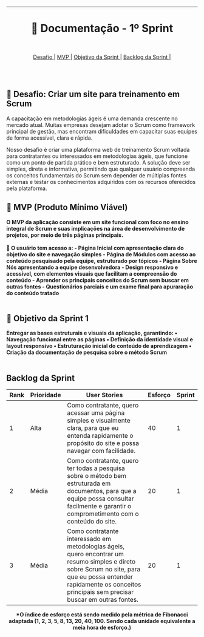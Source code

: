 
<hr>
<h1 align="center"> 📎 Documentação - 1º Sprint </h1>
<br>
<p align = "center">
  <a href = "#desafio"> Desafio </a>  |
  <a href = "#mvp"> MVP </a>  |
  <a href = "#objetivo"> Objetivo da Sprint </a>  |
  <a href = "#backlog"> Backlog da Sprint </a>  | 
</p>
<br>
<br>

## 🏁 Desafio: Criar um site para treinamento em Scrum
<a id="desafio"></a>

A capacitação em metodologias ágeis é uma demanda crescente no mercado atual. Muitas empresas desejam adotar o Scrum como framework principal de gestão, mas encontram dificuldades em capacitar suas equipes de forma acessível, clara e rápida.

Nosso desafio é criar uma plataforma web de treinamento Scrum voltada para contratantes ou interessados em metodologias ágeis, que funcione como um ponto de partida prático e bem estruturado. A solução deve ser simples, direta e informativa, permitindo que qualquer usuário compreenda os conceitos fundamentais do Scrum sem depender de múltiplas fontes externas e testar os conhecimentos adquiridos com os recursos oferecidos pela plataforma.
<br>


## 🫧 MVP (Produto Mínimo Viável)
<a id="mvp"></a>
<div>
<b>O MVP da aplicação consiste em um site funcional com foco no ensino integral de Scrum e suas implicações na área de desenvolvimento de projetos, por meio de três páginas principais.
<br>
<br>🧱 O usuário tem acesso a:
- Página Inicial com apresentação clara do objetivo do site e navegação simples
- Página de Módulos com acesso ao conteúdo pesquisado pela equipe, estruturado por tópicos
- Página Sobre Nós apresentando a equipe desenvolvedora
- Design responsivo e acessível, com elementos visuais que facilitam a compreensão do conteúdo
- Aprender os principais conceitos do Scrum sem buscar em outras fontes
- Questionários parciais e um exame final para apuraração do conteúdo tratado
</div>
  
<br>


## 🎯 Objetivo da Sprint 1
<a id="objetivo"></a>
<div>
Entregar as bases estruturais e visuais da aplicação, garantindo:
• Navegação funcional entre as páginas
• Definição da identidade visual e layout responsivo
• Estruturação inicial do conteúdo de aprendizagem
• Criação da documentação de pesquisa sobre o método Scrum
</div>
<br>

## Backlog da Sprint
<a id="backlog"></a>

<div align="center">

| Rank | Prioridade | User Stories                                                                                                                                                                                                             | Esforço | Sprint |
| ---- | ---------- | ------------------------------------------------------------------------------------------------------------------------------------------------------------------------------------------------------------------------ | ------- | ------ |
| 1    | Alta       | Como contratante, quero acessar uma página simples e visualmente clara, para que eu entenda rapidamente o propósito do site e possa navegar com facilidade.                                                              | 40      | 1      |
| 2    | Média      | Como contratante, quero ter todas a pesquisa sobre o método bem estruturada em documentos, para que a equipe possa consultar facilmente e garantir o comprometimento com o conteúdo do site.                             | 20      | 1      |
| 3    | Média      | Como contratante interessado em metodologias ágeis, quero encontrar um resumo simples e direto sobre Scrum no site, para que eu possa entender rapidamente os conceitos principais sem precisar buscar em outras fontes. | 20      | 1      |


*O índice de esforço está sendo medido pela métrica de Fibonacci adaptada (1, 2, 3, 5, 8, 13, 20, 40, 100. Sendo cada unidade equivalente a meia hora de esforço.)
</div>
<br>


